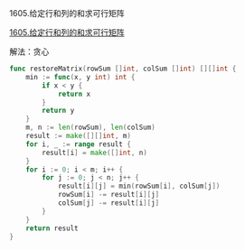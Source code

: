1605.给定行和列的和求可行矩阵

[1605.给定行和列的和求可行矩阵](https://leetcode.cn/problems/find-valid-matrix-given-row-and-column-sums/)



解法：贪心



```go
func restoreMatrix(rowSum []int, colSum []int) [][]int {
	min := func(x, y int) int {
		if x < y {
			return x
		}
		return y
	}
	m, n := len(rowSum), len(colSum)
	result := make([][]int, m)
	for i, _ := range result {
		result[i] = make([]int, n)
	}
	for i := 0; i < m; i++ {
		for j := 0; j < n; j++ {
			result[i][j] = min(rowSum[i], colSum[j])
			rowSum[i] -= result[i][j]
			colSum[j] -= result[i][j]
		}
	}
	return result
}
```
